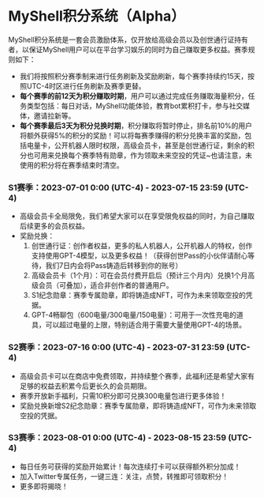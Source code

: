 # MyShell积分系统（Alpha）

MyShell积分系统是一套会员激励体系，仅开放给高级会员以及创世通行证持有者，以保证MyShell用户可以在平台学习娱乐的同时为自己赚取更多权益。赛季规则如下：

* 我们将按照积分赛季制来进行任务刷新及奖励刷新，每个赛季持续约15天，按照UTC-4时区进行任务刷新及赛季更替。
* **每个赛季的前12天为积分赚取时期**，用户可以通过完成任务赚取海量积分，任务类型包括：每日对话，MyShell功能体验，教育bot累积打卡，参与社交媒体，邀请拉新等。
* **每个赛季最后3天为积分兑换时期**，积分赚取将暂时停止，排名前10%的用户将额外获得5%的积分的奖励！可以将每赛季赚得的积分兑换丰富的奖励，包括电量卡，公开机器人限时权限，高级会员卡，甚至是创世通行证，剩余的积分也可用来兑换每个赛季特有勋章，作为领取未来空投的凭证\~也请注意，未使用的积分将在赛季结束时清空。

### S1赛季：2023-07-01 0:00 (UTC-4) - 2023-07-15 23:59 (UTC-4)

* 高级会员卡全局限免，我们希望大家可以在享受限免权益的同时，为自己赚取后续更多的会员权益。
* 奖励兑换：
  1. 创世通行证：创作者权益，更多的私人机器人，公开机器人的特权，创作支持使用GPT-4模型，以及更多权益！（获得创世Pass的小伙伴请耐心等待，我们7日内会将Pass铸造后转移到你的账号）
  2. 高级会员卡（1个月）：可在会员付费开启后（预计三个月内）兑换1个月高级会员（可叠加），适合非创作者的普通用户。
  3. S1纪念勋章：赛季专属勋章，即将铸造成NFT，可作为未来领取空投的凭据。
  4. GPT-4畅聊包（600电量/300电量/150电量）：可用于一次性充电的道具，可以超过电量的上限，特别适合用于需要大量使用GPT-4的场景。

### S2赛季：2023-07-16 0:00 (UTC-4) - 2023-07-31 23:59 (UTC-4)

* 高级会员卡可以在商店中免费领取，并持续整个赛季，此福利还是希望大家有足够的权益去积累今后更长久的会员期限。
* 赛季开放新手福利，只需10积分即可兑换300电量包进行更多体验！
* 奖励兑换新增S2纪念勋章：赛季专属勋章，即将铸造成NFT，可作为未来领取空投的凭据。

### S3赛季：2023-08-01 0:00 (UTC-4) - 2023-08-15 23:59 (UTC-4)

* 每日任务可获得的奖励开始累计！每次连续打卡可以获得额外积分加成！
* 加入Twitter专属任务，一键三连：关注，点赞，转推即可领取积分！
* 更多即将揭晓！
